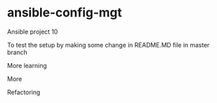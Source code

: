 # ansible-config-mgt

Ansible project 10

To test the setup by making some change in README.MD file in master branch

More learning

More

Refactoring
